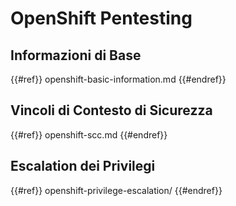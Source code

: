 # OpenShift Pentesting

## Informazioni di Base

{{#ref}}
openshift-basic-information.md
{{#endref}}

## Vincoli di Contesto di Sicurezza

{{#ref}}
openshift-scc.md
{{#endref}}

## Escalation dei Privilegi

{{#ref}}
openshift-privilege-escalation/
{{#endref}}
